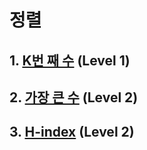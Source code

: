 # 정렬

## 1. [K번 째 수](https://github.com/KKM220204/programmers220204/blob/main/programmers_highScoreKit/M4_Sort/M1_Kth_number.md) (Level 1)

## 2. [가장 큰 수](https://github.com/KKM220204/programmers220204/blob/main/programmers_highScoreKit/M4_Sort/M2_the_biggest_number.md) (Level 2)

## 3. [H-index](https://github.com/KKM220204/programmers220204/blob/main/programmers_highScoreKit/M4_Sort/M3_H_index.md) (Level 2)

